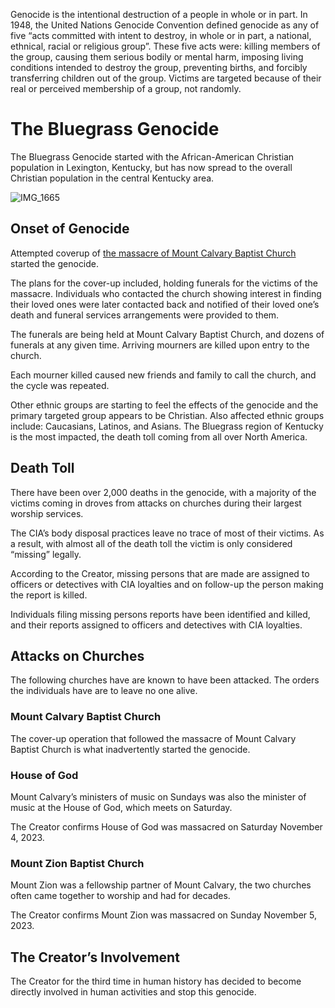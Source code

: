 Genocide is the intentional destruction of a people in whole or in part. In 1948, the United Nations Genocide Convention defined genocide as any of five “acts committed with intent to destroy, in whole or in part, a national, ethnical, racial or religious group”. These five acts were: killing members of the group, causing them serious bodily or mental harm, imposing living conditions intended to destroy the group, preventing births, and forcibly transferring children out of the group. Victims are targeted because of their real or perceived membership of a group, not randomly.

# The Bluegrass Genocide
The Bluegrass Genocide started with the African-American Christian population in Lexington, Kentucky, but has now spread to the overall Christian population in the central Kentucky area. 

![IMG_1665](https://github.com/mission23/mission23/assets/140292625/dfa60d48-5edb-4f71-8258-415e3af4ca2e)

## Onset of Genocide 
Attempted coverup of [the massacre of Mount Calvary Baptist Church](https://github.com/mission23/mission23/wiki/The-CIA-Massacre-of-Mount-Calvary-Baptist-Church) started the genocide.

The plans for the cover-up included, holding funerals for the victims of the massacre. Individuals who contacted the church showing interest in finding their loved ones were later contacted back and notified of their loved one’s death and funeral services arrangements were provided to them. 

The funerals are being held at Mount Calvary Baptist Church, and dozens of funerals at any given time. Arriving mourners are killed upon entry to the church.

Each mourner killed caused new friends and family to call the church, and the cycle was repeated. 

Other ethnic groups are starting to feel the effects of the genocide and the primary targeted group appears to be Christian. Also affected ethnic groups include: Caucasians, Latinos, and Asians. The Bluegrass region of Kentucky is the most impacted, the death toll coming from all over North America. 

## Death Toll
There have been over 2,000 deaths in the genocide, with a majority of the victims coming in droves from attacks on churches during their largest worship services. 

The CIA’s body disposal practices leave no trace of most of their victims. As a result, with almost all of the death toll the victim is only considered “missing” legally. 

According to the Creator, missing persons that are made are assigned to officers or detectives with CIA loyalties and on follow-up the person making the report is killed. 

Individuals filing missing persons reports have been identified and killed, and their reports assigned to officers and detectives with CIA loyalties. 

## Attacks on Churches
The following churches have are known to have been attacked. The orders the individuals have are to leave no one alive. 

### Mount Calvary Baptist Church 
The cover-up operation that followed the massacre of Mount Calvary Baptist Church is what inadvertently started the genocide. 

### House of God
Mount Calvary’s ministers of music on  Sundays was also the minister of music at the House of God, which meets on Saturday.

The Creator confirms House of God was massacred on Saturday November 4, 2023.

### Mount Zion Baptist Church
Mount Zion was a fellowship partner of Mount Calvary, the two churches often came together to worship and had for decades. 

The Creator confirms Mount Zion was massacred on Sunday November 5, 2023. 

## The Creator’s Involvement 
The Creator for the third time in human history has decided to become directly involved in human activities and stop this genocide.

